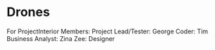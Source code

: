 # Drones
For ProjectInterior
Members:
Project Lead/Tester: George
Coder: Tim
Business Analyst: Zina
Zee: Designer
